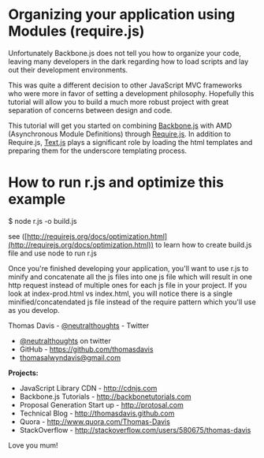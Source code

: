 # Organizing your application using Modules (require.js)

Unfortunately Backbone.js does not tell you how to organize your code, leaving many developers in the dark regarding how to load scripts and lay out their development environments.

This was quite a different decision to other JavaScript MVC frameworks who were more in favor of setting a development philosophy. Hopefully this tutorial will allow you to build a much more robust project with great separation of concerns between design and code.

This tutorial will get you started on combining <a href="http://backbonejs.org/" target="_blank">Backbone.js</a> with AMD (Asynchronous Module Definitions) through <a href="http://requirejs.org/" target="_blank">Require.js</a>. In addition to Require.js,  <a href="https://github.com/requirejs/text">Text.js</a> plays a significant role by loading the html templates and preparing them for the underscore templating process.   

# How to run r.js and optimize this example

$ node r.js -o build.js

see ([http://requirejs.org/docs/optimization.html](http://requirejs.org/docs/optimization.html)) to learn how to create build.js file and use node to run r.js

Once you're finished developing your application, you'll want to use r.js to minify and concatenate all the js files into one js file which will result in one http request instead of multiple ones for each js file in your project. If you look at index-prod.html vs index.html, you will notice there is a single minified/concatendated js file instead of the require pattern which you'll use as you develop. 

Thomas Davis - [@neutralthoughts](http://twitter.com/neutralthoughts) - Twitter

*   [@neutralthoughts](http://twitter.com/neutralthoughts) on twitter
*   GitHub - https://github.com/thomasdavis
*   thomasalwyndavis@gmail.com

**Projects:**

*   JavaScript Library CDN - http://cdnjs.com
*   Backbone.js Tutorials - http://backbonetutorials.com
*   Proposal Generation Start up - http://protosal.com
*   Technical Blog - http://thomasdavis.github.com
*   Quora - http://www.quora.com/Thomas-Davis
*   StackOverflow - http://stackoverflow.com/users/580675/thomas-davis

Love you mum!
<img alt="Clicky" width="1" height="1" src="//in.getclicky.com/66606907ns.gif" />
